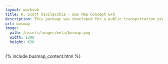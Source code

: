 ```yaml
---
layout: worksub
title: R. Scott Vivilecchia - Bus Map Concept GFX
description: This package was developed for a public transportation provider, for a piece focused on busing safety.
url: busmap
image:
  path: /assets/images/meta/busmap.png
  width: 1200
  height: 630
---
```


<div class="container">
	<div class="row">
		<div class="dark-content-box col-10 offset-1 col-md-8 offset-md-2">
			{% include busmap_content.html %}
		</div>
	</div>
</div>
